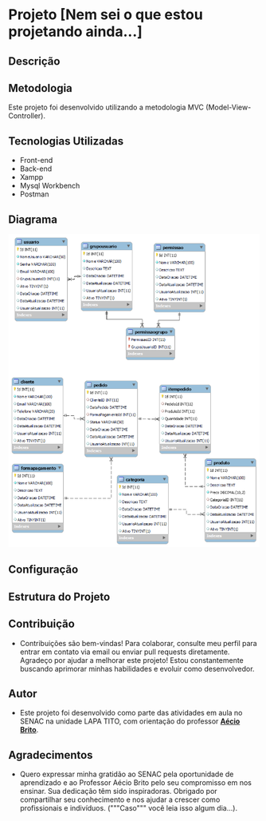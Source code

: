 # Projeto [Nem sei o que estou projetando ainda...]

## Descrição


## Metodologia
Este projeto foi desenvolvido utilizando a metodologia MVC (Model-View-Controller).

## Tecnologias Utilizadas
- Front-end
- Back-end
- Xampp
- Mysql Workbench
- Postman

## Diagrama
![image](/banco_de_dados/diagrama_bd.png)

## Configuração


## Estrutura do Projeto


## Contribuição
- Contribuições são bem-vindas! Para colaborar, consulte meu perfil para entrar em contato via email ou enviar pull requests diretamente. Agradeço por ajudar a melhorar este projeto! Estou constantemente buscando aprimorar minhas habilidades e evoluir como desenvolvedor.

## Autor
- Este projeto foi desenvolvido como parte das atividades em aula no SENAC na unidade LAPA TITO, com orientação do professor <a href="https://br.linkedin.com/in/aeciobrito"><b>Aécio Brito</b></a>.

## Agradecimentos
- Quero expressar minha gratidão ao SENAC pela oportunidade de aprendizado e ao Professor Aécio Brito pelo seu compromisso em nos ensinar. Sua dedicação têm sido inspiradoras. Obrigado por compartilhar seu conhecimento e nos ajudar a crescer como profissionais e indivíduos. ("""Caso""" você leia isso algum dia...).